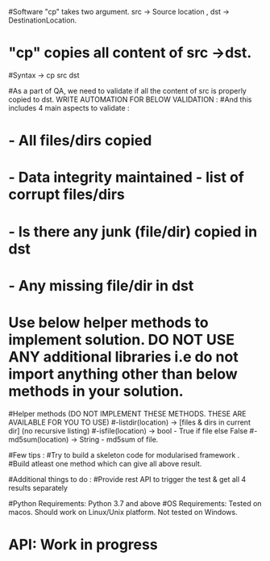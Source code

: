 #Software "cp" takes two argument. src -> Source location , dst -> DestinationLocation.
# "cp" copies all content of src ->dst.
#Syntax -> cp src dst


#As a part of QA, we need to validate if all the content of src is properly copied to dst. WRITE AUTOMATION FOR BELOW VALIDATION :
#And this includes 4 main aspects to validate :
#  - All files/dirs copied
#  - Data integrity maintained - list of corrupt files/dirs
#  - Is there any junk (file/dir) copied in dst
#  - Any missing file/dir in dst
# Use below helper methods to implement solution. DO NOT USE ANY additional libraries i.e do not import anything other than below methods in your solution.


#Helper methods (DO NOT IMPLEMENT THESE METHODS. THESE ARE AVAILABLE FOR YOU TO USE)
#-listdir(location) -> [files & dirs in current dir] (no recursive listing)
#-isfile(location) -> bool - True if file else False
#-md5sum(location) -> String - md5sum of file.


#Few tips :
#Try to build a skeleton code for modularised framework .
#Build atleast one method which can give all above result.

#Additional things to do :
#Provide rest API to trigger the test & get all 4 results separately

#Python Requirements: Python 3.7 and above
#OS Requirements: Tested on macos. Should work on Linux/Unix platform. Not tested on Windows.
# API: Work in progress
